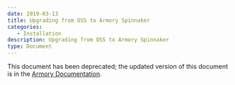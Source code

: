 ```yaml
---
date: 2019-03-13
title: Upgrading from OSS to Armory Spinnaker
categories:
   - Installation
description: Upgrading from OSS to Armory Spinnaker
type: Document
---
```


This document has been deprecated; the updated version of this document is in the [Armory Documentation](https://docs.armory.io/spinnaker-install-admin-guides/upgrade-oss-to-armory/).

